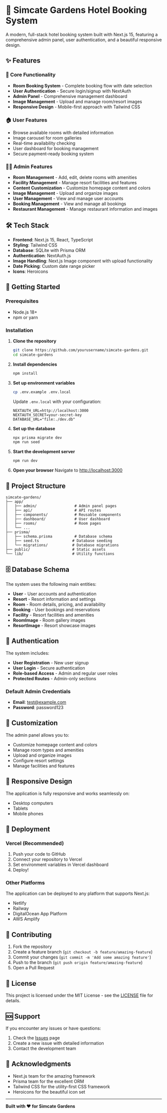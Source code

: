 # 🏨 Simcate Gardens Hotel Booking System

A modern, full-stack hotel booking system built with Next.js 15, featuring a comprehensive admin panel, user authentication, and a beautiful responsive design.

## ✨ Features

### 🎯 Core Functionality
- **Room Booking System** - Complete booking flow with date selection
- **User Authentication** - Secure login/signup with NextAuth
- **Admin Panel** - Comprehensive management dashboard
- **Image Management** - Upload and manage room/resort images
- **Responsive Design** - Mobile-first approach with Tailwind CSS

### 🏠 User Features
- Browse available rooms with detailed information
- Image carousel for room galleries
- Real-time availability checking
- User dashboard for booking management
- Secure payment-ready booking system

### 👨‍💼 Admin Features
- **Room Management** - Add, edit, delete rooms with amenities
- **Facility Management** - Manage resort facilities and features
- **Content Customization** - Customize homepage content and colors
- **Image Management** - Upload and organize images
- **User Management** - View and manage user accounts
- **Booking Management** - View and manage all bookings
- **Restaurant Management** - Manage restaurant information and images

## 🛠️ Tech Stack

- **Frontend**: Next.js 15, React, TypeScript
- **Styling**: Tailwind CSS
- **Database**: SQLite with Prisma ORM
- **Authentication**: NextAuth.js
- **Image Handling**: Next.js Image component with upload functionality
- **Date Picking**: Custom date range picker
- **Icons**: Heroicons

## 🚀 Getting Started

### Prerequisites
- Node.js 18+ 
- npm or yarn

### Installation

1. **Clone the repository**
   ```bash
   git clone https://github.com/yourusername/simcate-gardens.git
   cd simcate-gardens
   ```

2. **Install dependencies**
   ```bash
   npm install
   ```

3. **Set up environment variables**
   ```bash
   cp .env.example .env.local
   ```
   
   Update `.env.local` with your configuration:
   ```env
   NEXTAUTH_URL=http://localhost:3000
   NEXTAUTH_SECRET=your-secret-key
   DATABASE_URL="file:./dev.db"
   ```

4. **Set up the database**
   ```bash
   npx prisma migrate dev
   npm run seed
   ```

5. **Start the development server**
   ```bash
   npm run dev
   ```

6. **Open your browser**
   Navigate to [http://localhost:3000](http://localhost:3000)

## 📁 Project Structure

```
simcate-gardens/
├── app/
│   ├── admin/                 # Admin panel pages
│   ├── api/                   # API routes
│   ├── components/            # Reusable components
│   ├── dashboard/             # User dashboard
│   ├── rooms/                 # Room pages
│   └── ...
├── prisma/
│   ├── schema.prisma          # Database schema
│   ├── seed.ts               # Database seeding
│   └── migrations/           # Database migrations
├── public/                   # Static assets
└── lib/                      # Utility functions
```

## 🗄️ Database Schema

The system uses the following main entities:
- **User** - User accounts and authentication
- **Resort** - Resort information and settings
- **Room** - Room details, pricing, and availability
- **Booking** - User bookings and reservations
- **Facility** - Resort facilities and amenities
- **RoomImage** - Room gallery images
- **ResortImage** - Resort showcase images

## 🔐 Authentication

The system includes:
- **User Registration** - New user signup
- **User Login** - Secure authentication
- **Role-based Access** - Admin and regular user roles
- **Protected Routes** - Admin-only sections

### Default Admin Credentials
- **Email**: test@example.com
- **Password**: password123

## 🎨 Customization

The admin panel allows you to:
- Customize homepage content and colors
- Manage room types and amenities
- Upload and organize images
- Configure resort settings
- Manage facilities and features

## 📱 Responsive Design

The application is fully responsive and works seamlessly on:
- Desktop computers
- Tablets
- Mobile phones

## 🚀 Deployment

### Vercel (Recommended)
1. Push your code to GitHub
2. Connect your repository to Vercel
3. Set environment variables in Vercel dashboard
4. Deploy!

### Other Platforms
The application can be deployed to any platform that supports Next.js:
- Netlify
- Railway
- DigitalOcean App Platform
- AWS Amplify

## 🤝 Contributing

1. Fork the repository
2. Create a feature branch (`git checkout -b feature/amazing-feature`)
3. Commit your changes (`git commit -m 'Add some amazing feature'`)
4. Push to the branch (`git push origin feature/amazing-feature`)
5. Open a Pull Request

## 📄 License

This project is licensed under the MIT License - see the [LICENSE](LICENSE) file for details.

## 🆘 Support

If you encounter any issues or have questions:
1. Check the [Issues](https://github.com/yourusername/simcate-gardens/issues) page
2. Create a new issue with detailed information
3. Contact the development team

## 🙏 Acknowledgments

- Next.js team for the amazing framework
- Prisma team for the excellent ORM
- Tailwind CSS for the utility-first CSS framework
- Heroicons for the beautiful icon set

---

**Built with ❤️ for Simcate Gardens**